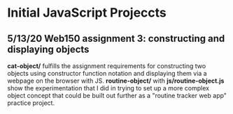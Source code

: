 # Initial JavaScript Projeccts

## 5/13/20 Web150 assignment 3: constructing and displaying objects
**cat-object/** fulfills the assignment requirements for constructing two objects using constructor function notation and displaying them via a webpage on the browser with JS. **routine-object/** with **js/routine-object.js** show the experimentation that I did in trying to set up a more complex object concept that could be built out further as a "routine tracker web app" practice project. 